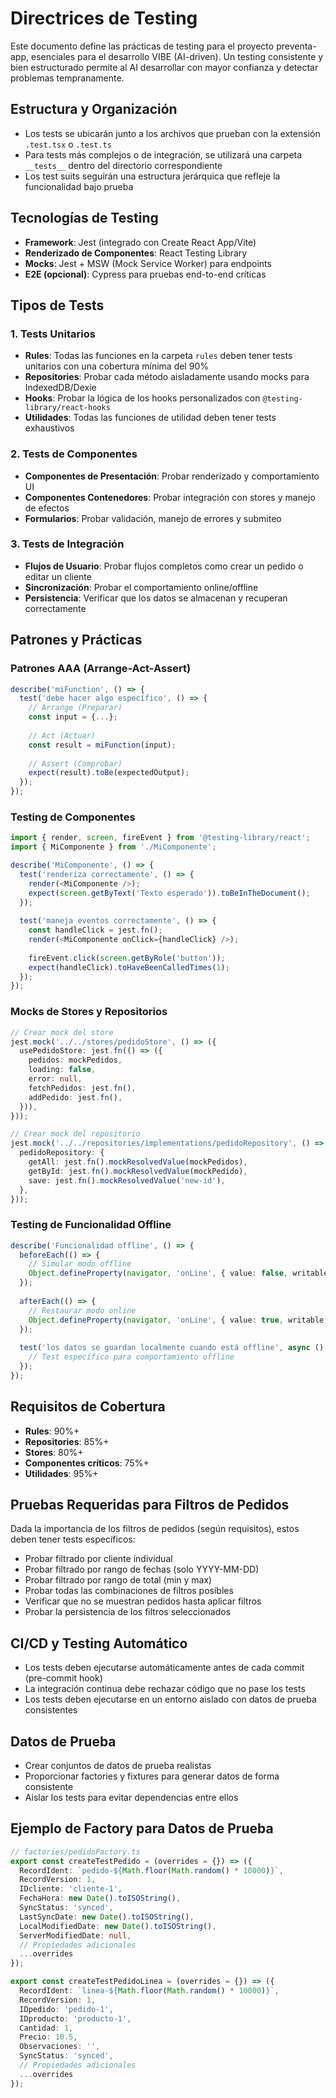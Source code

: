 # Directrices de Testing

Este documento define las prácticas de testing para el proyecto preventa-app, esenciales para el desarrollo VIBE (AI-driven). Un testing consistente y bien estructurado permite al AI desarrollar con mayor confianza y detectar problemas tempranamente.

## Estructura y Organización

- Los tests se ubicarán junto a los archivos que prueban con la extensión `.test.tsx` o `.test.ts`
- Para tests más complejos o de integración, se utilizará una carpeta `__tests__` dentro del directorio correspondiente
- Los test suits seguirán una estructura jerárquica que refleje la funcionalidad bajo prueba

## Tecnologías de Testing

- **Framework**: Jest (integrado con Create React App/Vite)
- **Renderizado de Componentes**: React Testing Library
- **Mocks**: Jest + MSW (Mock Service Worker) para endpoints
- **E2E (opcional)**: Cypress para pruebas end-to-end críticas

## Tipos de Tests

### 1. Tests Unitarios

- **Rules**: Todas las funciones en la carpeta `rules` deben tener tests unitarios con una cobertura mínima del 90%
- **Repositories**: Probar cada método aisladamente usando mocks para IndexedDB/Dexie
- **Hooks**: Probar la lógica de los hooks personalizados con `@testing-library/react-hooks`
- **Utilidades**: Todas las funciones de utilidad deben tener tests exhaustivos

### 2. Tests de Componentes

- **Componentes de Presentación**: Probar renderizado y comportamiento UI
- **Componentes Contenedores**: Probar integración con stores y manejo de efectos
- **Formularios**: Probar validación, manejo de errores y submiteo

### 3. Tests de Integración

- **Flujos de Usuario**: Probar flujos completos como crear un pedido o editar un cliente
- **Sincronización**: Probar el comportamiento online/offline
- **Persistencia**: Verificar que los datos se almacenan y recuperan correctamente

## Patrones y Prácticas

### Patrones AAA (Arrange-Act-Assert)

```typescript
describe('miFunction', () => {
  test('debe hacer algo específico', () => {
    // Arrange (Preparar)
    const input = {...};
    
    // Act (Actuar)
    const result = miFunction(input);
    
    // Assert (Comprobar)
    expect(result).toBe(expectedOutput);
  });
});
```

### Testing de Componentes

```typescript
import { render, screen, fireEvent } from '@testing-library/react';
import { MiComponente } from './MiComponente';

describe('MiComponente', () => {
  test('renderiza correctamente', () => {
    render(<MiComponente />);
    expect(screen.getByText('Texto esperado')).toBeInTheDocument();
  });
  
  test('maneja eventos correctamente', () => {
    const handleClick = jest.fn();
    render(<MiComponente onClick={handleClick} />);
    
    fireEvent.click(screen.getByRole('button'));
    expect(handleClick).toHaveBeenCalledTimes(1);
  });
});
```

### Mocks de Stores y Repositorios

```typescript
// Crear mock del store
jest.mock('../../stores/pedidoStore', () => ({
  usePedidoStore: jest.fn(() => ({
    pedidos: mockPedidos,
    loading: false,
    error: null,
    fetchPedidos: jest.fn(),
    addPedido: jest.fn(),
  })),
}));

// Crear mock del repositorio
jest.mock('../../repositories/implementations/pedidoRepository', () => ({
  pedidoRepository: {
    getAll: jest.fn().mockResolvedValue(mockPedidos),
    getById: jest.fn().mockResolvedValue(mockPedido),
    save: jest.fn().mockResolvedValue('new-id'),
  },
}));
```

### Testing de Funcionalidad Offline

```typescript
describe('Funcionalidad offline', () => {
  beforeEach(() => {
    // Simular modo offline
    Object.defineProperty(navigator, 'onLine', { value: false, writable: true });
  });
  
  afterEach(() => {
    // Restaurar modo online
    Object.defineProperty(navigator, 'onLine', { value: true, writable: true });
  });
  
  test('los datos se guardan localmente cuando está offline', async () => {
    // Test específico para comportamiento offline
  });
});
```

## Requisitos de Cobertura

- **Rules**: 90%+
- **Repositories**: 85%+
- **Stores**: 80%+
- **Componentes críticos**: 75%+
- **Utilidades**: 95%+

## Pruebas Requeridas para Filtros de Pedidos

Dada la importancia de los filtros de pedidos (según requisitos), estos deben tener tests específicos:

- Probar filtrado por cliente individual
- Probar filtrado por rango de fechas (solo YYYY-MM-DD)
- Probar filtrado por rango de total (min y max)
- Probar todas las combinaciones de filtros posibles
- Verificar que no se muestran pedidos hasta aplicar filtros
- Probar la persistencia de los filtros seleccionados

## CI/CD y Testing Automático

- Los tests deben ejecutarse automáticamente antes de cada commit (pre-commit hook)
- La integración continua debe rechazar código que no pase los tests
- Los tests deben ejecutarse en un entorno aislado con datos de prueba consistentes

## Datos de Prueba

- Crear conjuntos de datos de prueba realistas
- Proporcionar factories y fixtures para generar datos de forma consistente
- Aislar los tests para evitar dependencias entre ellos

## Ejemplo de Factory para Datos de Prueba

```typescript
// factories/pedidoFactory.ts
export const createTestPedido = (overrides = {}) => ({
  RecordIdent: `pedido-${Math.floor(Math.random() * 10000)}`,
  RecordVersion: 1,
  IDcliente: 'cliente-1',
  FechaHora: new Date().toISOString(),
  SyncStatus: 'synced',
  LastSyncDate: new Date().toISOString(),
  LocalModifiedDate: new Date().toISOString(),
  ServerModifiedDate: null,
  // Propiedades adicionales
  ...overrides
});

export const createTestPedidoLinea = (overrides = {}) => ({
  RecordIdent: `linea-${Math.floor(Math.random() * 10000)}`,
  RecordVersion: 1,
  IDpedido: 'pedido-1',
  IDproducto: 'producto-1',
  Cantidad: 1,
  Precio: 10.5,
  Observaciones: '',
  SyncStatus: 'synced',
  // Propiedades adicionales
  ...overrides
});
```